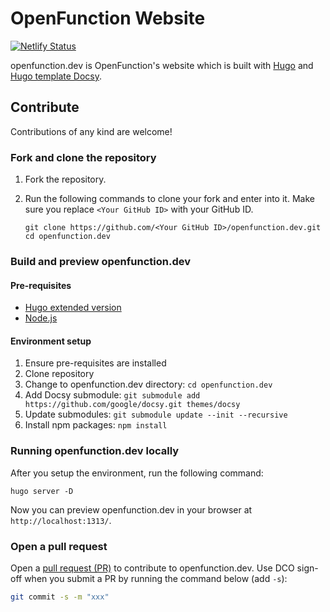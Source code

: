 # OpenFunction Website

[![Netlify Status](https://api.netlify.com/api/v1/badges/ecf7df22-21fe-4e32-8cae-fc62fb20dff5/deploy-status)](https://app.netlify.com/sites/openfunction-dev/deploys)

openfunction.dev is OpenFunction's website which is built with [Hugo](https://gohugo.io/) and [Hugo template Docsy](https://github.com/google/docsy).

## Contribute

Contributions of any kind are welcome!

### Fork and clone the repository

1. Fork the repository.
 
2. Run the following commands to clone your fork and enter into it. Make sure you replace `<Your GitHub ID>` with your GitHub ID.

   ```
   git clone https://github.com/<Your GitHub ID>/openfunction.dev.git
   cd openfunction.dev
   ```
### Build and preview openfunction.dev

#### Pre-requisites

- [Hugo extended version](https://gohugo.io/getting-started/installing)
- [Node.js](https://nodejs.org/en/)

#### Environment setup

1. Ensure pre-requisites are installed
1. Clone repository
1. Change to openfunction.dev directory: `cd openfunction.dev`
1. Add Docsy submodule: `git submodule add https://github.com/google/docsy.git themes/docsy`
1. Update submodules: `git submodule update --init --recursive`
1. Install npm packages: `npm install`

### Running openfunction.dev locally

After you setup the environment, run the following command:

```
hugo server -D
```

Now you can preview openfunction.dev in your browser at `http://localhost:1313/`.

### Open a pull request

Open a [pull request (PR)](https://help.github.com/en/desktop/contributing-to-projects/creating-an-issue-or-pull-request#creating-a-new-pull-request) to contribute to openfunction.dev. Use DCO sign-off when you submit a PR by running the command below (add `-s`):

```bash
git commit -s -m "xxx"
```
